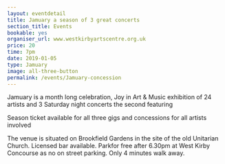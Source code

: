 ```yaml
---
layout: eventdetail
title: Jamuary a season of 3 great concerts
section_title: Events
bookable: yes
organiser_url: www.westkirbyartscentre.org.uk
price: 20
time: 7pm
date: 2019-01-05
type: Jamuary
image: all-three-button
permalink: /events/Jamuary-concession
---
```


Jamuary is a month long celebration, Joy in Art & Music exhibition of 24 artists and 3 Saturday night concerts the second featuring

Season ticket available for all three gigs and concessions for all artists involved

The venue is situated on Brookfield Gardens in the site of the old Unitarian Church. Licensed bar available. Parkfor free after 6.30pm at West Kirby Concourse as no on street parking. Only 4 minutes walk away.
